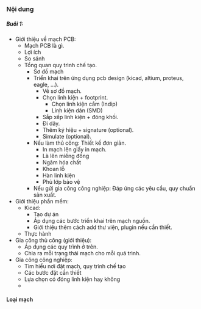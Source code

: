 
### Nội dung
##### Buổi 1:
- Giới thiệu về mạch PCB:
	- Mạch PCB là gì.
	- Lợi ích
	- So sánh 
	- Tổng quan quy trình chế tạo.
		- Sơ đồ mạch
		- Triển khai trên ứng dụng pcb design (kicad, altium, proteus, eagle, ...).
			- Vẽ sơ đồ mạch.
			- Chọn linh kiện + footprint.
				- Chọn linh kiện cắm (Indip)
				- Linh kiện dán (SMD)
			- Sắp xếp linh kiện + đóng khối.
			- Đi dây.
			- Thêm ký hiệu + signature (optional).
			- Simulate (optional).
		- Nếu làm thủ công: Thiết kế đơn giản.
			- In mạch lên giấy in mạch.
			- Là lên miếng đồng
			- Ngâm hóa chất
			- Khoan lỗ 
			- Hàn linh kiện
			- Phủ lớp bảo vệ
		- Nếu gửi gia công công nghiệp: Đáp ứng các yêu cầu, quy chuẩn sản xuất.
- Giới thiệu phần mềm:
	- Kicad:
		- Tạo dự án
		- Áp dụng các bước triển khai trên mạch nguồn.
		- Giới thiệu thêm cách add thư viện, plugin nếu cần thiết.
	- Thực hành
- Gia công thủ công (giới thiệu):
	- Áp dụng các quy trình ở trên.
	- Chia ra mỗi trạng thái mạch cho mỗi quá trình.
- Gia công công nghiệp:
	- Tìm hiểu nơi đặt mạch, quy trình chế tạo 
	- Các bước đặt cần thiết
	- Lựa chọn có đóng linh kiện hay không
	- 
#### Loại mạch 
